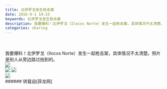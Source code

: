 ```yaml
---
title: 北伊罗戈发生枪击案
date: 2016-9-1 14:33
keywords: 北伊罗戈发生枪击案
description: 我要爆料！北伊罗戈（Ilocos Norte）发生一起枪击案，具体情况不太清楚。照片是别人从旁边路过拍到的。
categories: sharing
---
```

<td class="t_f" id="postmessage_390736">

<br/>
<br/>
我要爆料！北伊罗戈（Ilocos Norte）发生一起枪击案，具体情况不太清楚。照片是别人从旁边路过拍到的。<br/>

<img aid="420525" data-cf-modified-ea071a481ce686a7388a854c-="" file="data/attachment/forum/201609/01/143124xrhpdk5bo500b669.jpg.thumb.jpg" id="aimg_420525" inpost="1" onclick="" onmouseover="" src="http://www.flw.ph/data/attachment/forum/201609/01/143124xrhpdk5bo500b669.jpg" style="cursor:pointer" zoomfile="data/attachment/forum/201609/01/143124xrhpdk5bo500b669.jpg"/>


<br/>

<img aid="420526" data-cf-modified-ea071a481ce686a7388a854c-="" file="data/attachment/forum/201609/01/143127aemt9d1eq1qdwmmq.jpg.thumb.jpg" id="aimg_420526" inpost="1" onclick="" onmouseover="" src="http://www.flw.ph/data/attachment/forum/201609/01/143127aemt9d1eq1qdwmmq.jpg" style="cursor:pointer" zoomfile="data/attachment/forum/201609/01/143127aemt9d1eq1qdwmmq.jpg"/>



<img aid="420529" data-cf-modified-ea071a481ce686a7388a854c-="" file="data/attachment/forum/201609/01/144641tvvt6wo9uyvvzz90.jpg.thumb.jpg" id="aimg_420529" inpost="1" onclick="" onmouseover="" src="http://www.flw.ph/data/attachment/forum/201609/01/144641tvvt6wo9uyvvzz90.jpg" style="cursor:pointer" zoomfile="data/attachment/forum/201609/01/144641tvvt6wo9uyvvzz90.jpg"/>


<br/>

<img aid="420528" data-cf-modified-ea071a481ce686a7388a854c-="" file="data/attachment/forum/201609/01/144639gr5ho5zxufmtr88r.jpg.thumb.jpg" id="aimg_420528" inpost="1" onclick="" onmouseover="" src="http://www.flw.ph/data/attachment/forum/201609/01/144639gr5ho5zxufmtr88r.jpg" style="cursor:pointer" zoomfile="data/attachment/forum/201609/01/144639gr5ho5zxufmtr88r.jpg"/>


<br/>
</td>
###### 转载自[菲龙网]